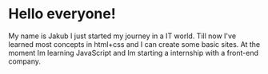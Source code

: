 <h1>Hello everyone!</h1>
My name is Jakub I just started my journey in a IT world.
Till now I've learned most concepts in html+css and I can create some basic sites.
At the moment Im learning JavaScript and Im starting a internship with a front-end company.<br>


